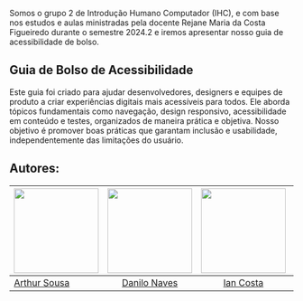 Somos o grupo 2 de Introdução Humano Computador (IHC), e com base nos estudos e aulas ministradas pela docente Rejane Maria da Costa Figueiredo durante o semestre 2024.2 e iremos apresentar nosso guia de acessibilidade de bolso.

## Guia de Bolso de Acessibilidade
Este guia foi criado para ajudar desenvolvedores, designers e equipes de produto a criar experiências digitais mais acessíveis para todos. Ele aborda tópicos fundamentais como navegação, design responsivo, acessibilidade em conteúdo e testes, organizados de maneira prática e objetiva. Nosso objetivo é promover boas práticas que garantam inclusão e usabilidade, independentemente das limitações do usuário.

## Autores:

| <a href="https://github.com/Tutzs"><img src="https://avatars.githubusercontent.com/u/110691207?s=400&u=0f285ace4b3188bb274e2531ead3691d7161656a&v=4" width="150"></img></a> | <a href="https://github.com/DaniloNavesS"><img src="https://avatars.githubusercontent.com/u/89321536?v=4" width="150"></img></a> | <a href="https://github.com/iancostag"><img src="https://avatars.githubusercontent.com/u/146049457?v=4" width="150"></img></a> |<a href="https://github.com/joseandre25"><img src="https://avatars.githubusercontent.com/u/98027989?v=4" width="150"></img></a> | <a href="https://github.com/14luke08"><img src="https://avatars.githubusercontent.com/u/119440440?v=4" width="150"></img></a>|
|----------|:------:|:------:|:------:|:------:|
|[Arthur Sousa](https://github.com/Tutzs) | [Danilo Naves](https://github.com/DaniloNavesS) | [Ian Costa](https://github.com/iancostag) |[José André](https://github.com/joseandre25) | [Mateus Santos](https://github.com/14luke08) |